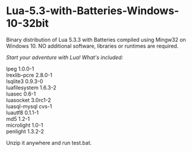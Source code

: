 # Lua-5.3-with-Batteries-Windows-10-32bit  
Binary distribution of Lua 5.3.3 with Batteries compiled using Mingw32 on Windows 10. NO additional software, libraries or runtimes are required.  

*Start your adventure with Lua! What's included:*  
    
lpeg 1.0.0-1  
lrexlib-pcre 2.8.0-1  
lsqlite3 0.9.3-0  
luafilesystem 1.6.3-2  
luasec 0.6-1  
luasocket 3.0rc1-2  
luasql-mysql cvs-1  
luautf8 0.1.1-1  
md5 1.2-1  
microlight 1.0-1  
penlight 1.3.2-2  

Unzip it anywhere and run test.bat.
